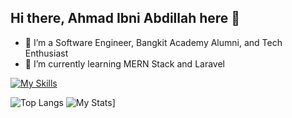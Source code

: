 ## Hi there, Ahmad Ibni Abdillah here 👋

- 🔭 I’m a Software Engineer, Bangkit Academy Alumni, and Tech Enthusiast
- 🌱 I’m currently learning MERN Stack and Laravel

[![My Skills](https://skillicons.dev/icons?i=html,css,js,php,mysql,sqlite,react,alpinejs,laravel,figma,git)](https://skillicons.dev)


![Top Langs](https://github-readme-stats.vercel.app/api/top-langs/?username=ahmadibni&layout=compact) 
![My Stats](https://github-readme-stats.vercel.app/api?username=ahmadibni&show_icons=true&theme=default#gh-light-mode-only)]
<!--
**ahmadibni/ahmadibni** is a ✨ _special_ ✨ repository because its `README.md` (this file) appears on your GitHub profile.

Here are some ideas to get you started:

- 🔭 I’m currently working on Software Engineer...
- 🌱 I’m currently learning MERN Stack and Flutter...
- 👯 I’m looking to collaborate on ...
- 🤔 I’m looking for help with ...
- 💬 Ask me about ...
- 📫 How to reach me: ...
- 😄 Pronouns: ...
- ⚡ Fun fact: ...
-->
